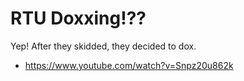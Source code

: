 # RTU Doxxing!??
Yep! After they skidded, they decided to dox.
- https://www.youtube.com/watch?v=Snpz20u862k
